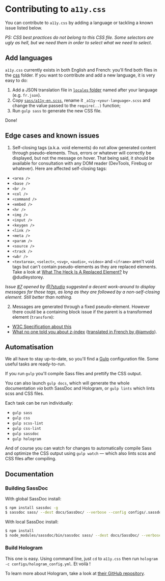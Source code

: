 Contributing to `a11y.css`
==========================

You can contribute to `a11y.css` by adding a language or tackling a known issue listed below.

*PS: CSS best practices do not belong to this CSS file. Some selectors are ugly as hell, but we need them in order to select what we need to select.*

## Add languages

`a11y.css` currently exists in both English and French: you'll find both files in the [css](https://github.com/ffoodd/a11y.css/tree/master/css) folder. If you want to contribute and add a new language, it is very easy to do:

1. Add a JSON translation file in [`locales` folder](https://github.com/ffoodd/a11y.css/blob/master/locales/) named after your language (e.g. `fr.json`).
2. Copy [`sass/a11y-en.scss`](https://github.com/ffoodd/a11y.css/blob/master/sass/a11y-en.scss), rename it `_a11y-<your-language>.scss` and change the value passed to the `require(..)` function;
3. Run `gulp sass` to generate the new CSS file.

Done!

## Edge cases and known issues

1. Self-closing tags (a.k.a. void elements) do not allow generated content through pseudo-elements. Thus, errors or whatever will correctly be displayed, but not the message on hover. That being said, it should be available for consultation with any DOM reader (DevTools, Firebug or whatever).
Here are affected self-closing tags:

 * `<area />`
 * `<base />`
 * `<br />`
 * `<col />`
 * `<command />`
 * `<embed />`
 * `<hr />`
 * `<img />`
 * `<input />`
 * `<keygen />`
 * `<link />`
 * `<meta />`
 * `<param />`
 * `<source />`
 * `<track />`
 * `<wbr />`
 * `<textarea>`, `<select>`, `<svg>`, `<audio>`, `<video>` and `<iframe>` aren't void tags but can't contain pseudo-elements as they are replaced elements. Take a look at [What The Heck Is A Replaced Element?](https://demosthenes.info/blog/461/What-The-Heck-Is-A-Replaced-Element#) by @dudleystorey.

 *Issue [#7](https://github.com/ffoodd/a11y.css/issues/7) opened by [@7studio](https://twitter.com/7studio) suggested a decent work-around to display messages for those tags, as long as they are followed by a non-self-closing element. Still better than nothing.*

2. Messages are generated through a fixed pseudo-element. However there could be a containing block issue if the parent is a transformed element (`transform`):
 * [W3C Specification about this](http://www.w3.org/TR/css3-transforms/#transform-property)
 * [What no one told you about z-index](http://philipwalton.com/articles/what-no-one-told-you-about-z-index/) ([translated in French by @iamvdo](http://blog.iamvdo.me/post/41094013194/comprendre-z-index-et-les-contextes-dempilement)).

## Automatisation

We all have to stay up-to-date, so you'll find a [Gulp](http://gulpjs.com/) configuration file.
Some useful tasks are ready-to-run.

If you run `gulp` you'll compile Sass files and prettify the CSS output.

You can also launch `gulp docs`, which will generate the whole documentation *via* both SassDoc and Hologram, or `gulp lints` which lints scss and CSS files.

Each task can be run individually:
* `gulp sass`
* `gulp css`
* `gulp scss-lint`
* `gulp css-lint`
* `gulp sassdoc`
* `gulp hologram`

And of course you can watch for changes to automatically compile Sass and optimize the CSS output using `gulp watch` — which also lints scss and CSS files after compiling.

## Documentation

### Building SassDoc

With global SassDoc install:

```sh
$ npm install sassdoc -g
$ sassdoc sass/ --dest docs/SassDoc/ --verbose --config configs/.sassdocrc
```

With local SassDoc install:

```sh
$ npm install
$ node_modules/sassdoc/bin/sassdoc sass/ --dest docs/SassDoc/ --verbose --config configs/.sassdocrc
```

### Build Hologram

This one is easy. Using command line, just `cd` to `a11y.css` then run `hologram -c configs/hologram_config.yml`.
Et voilà !

To learn more about Hologram, take a look at [their GitHub repository](https://github.com/trulia/hologram).
